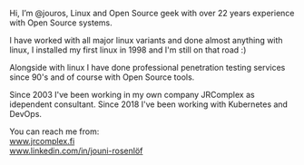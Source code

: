 Hi, I’m @jouros, Linux and Open Source geek with over 22 years experience with Open Source systems.  

I have worked with all major linux variants and done almost anything with linux, I installed my first linux in 1998 and I'm still on that road :)  

Alongside with linux I have done professional penetration testing services since 90's and of course with Open Source tools. 

Since 2003 I've been working in my own company JRComplex as idependent consultant. Since 2018 I've been working with Kubernetes and DevOps. 

You can reach me from:   
www.jrcomplex.fi  
www.linkedin.com/in/jouni-rosenlöf


